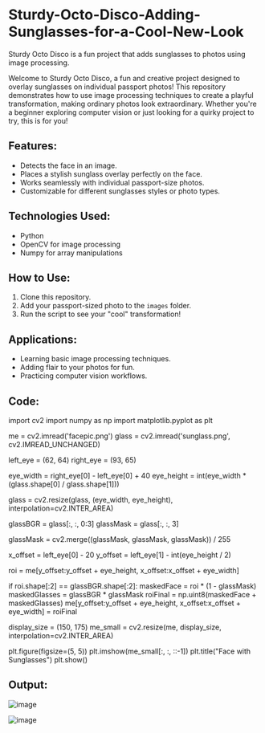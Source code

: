 # Sturdy-Octo-Disco-Adding-Sunglasses-for-a-Cool-New-Look

Sturdy Octo Disco is a fun project that adds sunglasses to photos using image processing.

Welcome to Sturdy Octo Disco, a fun and creative project designed to overlay sunglasses on individual passport photos! This repository demonstrates how to use image processing techniques to create a playful transformation, making ordinary photos look extraordinary. Whether you're a beginner exploring computer vision or just looking for a quirky project to try, this is for you!

## Features:
- Detects the face in an image.
- Places a stylish sunglass overlay perfectly on the face.
- Works seamlessly with individual passport-size photos.
- Customizable for different sunglasses styles or photo types.

## Technologies Used:
- Python
- OpenCV for image processing
- Numpy for array manipulations

## How to Use:
1. Clone this repository.
2. Add your passport-sized photo to the `images` folder.
3. Run the script to see your "cool" transformation!

## Applications:
- Learning basic image processing techniques.
- Adding flair to your photos for fun.
- Practicing computer vision workflows.

## Code:
import cv2
import numpy as np
import matplotlib.pyplot as plt

me = cv2.imread('facepic.png')
glass = cv2.imread('sunglass.png', cv2.IMREAD_UNCHANGED)

left_eye = (62, 64)
right_eye = (93, 65)

eye_width = right_eye[0] - left_eye[0] + 40
eye_height = int(eye_width * (glass.shape[0] / glass.shape[1]))

glass = cv2.resize(glass, (eye_width, eye_height), interpolation=cv2.INTER_AREA)

glassBGR = glass[:, :, 0:3]
glassMask = glass[:, :, 3]

glassMask = cv2.merge((glassMask, glassMask, glassMask)) / 255

x_offset = left_eye[0] - 20
y_offset = left_eye[1] - int(eye_height / 2)

roi = me[y_offset:y_offset + eye_height, x_offset:x_offset + eye_width]

if roi.shape[:2] == glassBGR.shape[:2]:
    maskedFace = roi * (1 - glassMask)
    maskedGlasses = glassBGR * glassMask
    roiFinal = np.uint8(maskedFace + maskedGlasses)
    me[y_offset:y_offset + eye_height, x_offset:x_offset + eye_width] = roiFinal

display_size = (150, 175)
me_small = cv2.resize(me, display_size, interpolation=cv2.INTER_AREA)

plt.figure(figsize=(5, 5))
plt.imshow(me_small[:, :, ::-1])
plt.title("Face with Sunglasses")
plt.show()

## Output:

![image](https://github.com/user-attachments/assets/05229718-f7ce-4612-bf0f-74cfb4fde768)

![image](https://github.com/user-attachments/assets/42fcb259-9227-448a-8599-6571642dc4a5)


